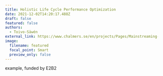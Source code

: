 ```yaml
---
title: Holistic Life Cycle Performance Optimization
date: 2021-12-02T14:20:17.488Z
draft: false
featured: false
authors:
  - Toivo-Säwén
external_link: https://www.chalmers.se/en/projects/Pages/Mainstreaming-holistic-life-cycle-performance-optimisation-in.aspx
image:
  filename: featured
  focal_point: Smart
  preview_only: false
---
```

example, funded by E2B2
